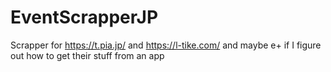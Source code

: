 # EventScrapperJP
Scrapper for https://t.pia.jp/ and https://l-tike.com/ and maybe e+ if I figure out how to get their stuff from an app

